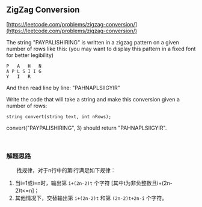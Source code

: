 ## ZigZag Conversion

[https://leetcode.com/problems/zigzag-conversion/](https://leetcode.com/problems/zigzag-conversion/)

The string "PAYPALISHIRING" is written in a zigzag pattern on a given number of rows like this: (you may want to display this pattern in a fixed font for better legibility)

	P   A   H   N
	A P L S I I G
	Y   I   R

And then read line by line: "PAHNAPLSIIGYIR"

Write the code that will take a string and make this conversion given a number of rows:

	string convert(string text, int nRows);

convert("PAYPALISHIRING", 3) should return "PAHNAPLSIIGYIR".

<br>

### 解题思路

&nbsp;&nbsp;&nbsp;&nbsp;&nbsp;&nbsp;&nbsp;找规律，对于n行中的第i行满足如下规律：

1.	当i=1或i=n时，输出第 `i+(2n-2)t` 个字符 [其中t为非负整数且i+(2n-2)t<=n]；
2.	其他情况下，交替输出第 `i+(2n-2)t` 和第 `(2n-2)t+2n-i` 个字符。